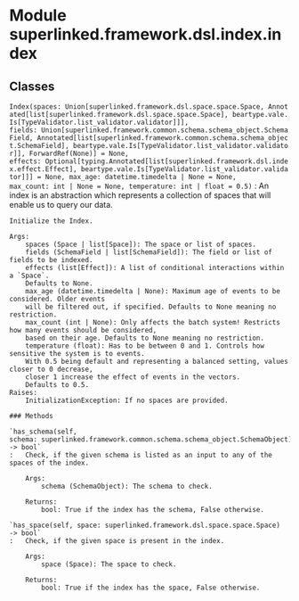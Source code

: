 Module superlinked.framework.dsl.index.index
============================================

Classes
-------

`Index(spaces: Union[superlinked.framework.dsl.space.space.Space, Annotated[list[superlinked.framework.dsl.space.space.Space], beartype.vale.Is[TypeValidator.list_validator.validator]]], fields: Union[superlinked.framework.common.schema.schema_object.SchemaField, Annotated[list[superlinked.framework.common.schema.schema_object.SchemaField], beartype.vale.Is[TypeValidator.list_validator.validator]], ForwardRef(None)] = None, effects: Optional[typing.Annotated[list[superlinked.framework.dsl.index.effect.Effect], beartype.vale.Is[TypeValidator.list_validator.validator]]] = None, max_age: datetime.timedelta | None = None, max_count: int | None = None, temperature: int | float = 0.5)`
:   An index is an abstraction which represents a collection of spaces that will enable us to query our data.
    
    Initialize the Index.
    
    Args:
        spaces (Space | list[Space]): The space or list of spaces.
        fields (SchemaField | list[SchemaField]): The field or list of fields to be indexed.
        effects (list[Effect]): A list of conditional interactions within a `Space`.
        Defaults to None.
        max_age (datetime.timedelta | None): Maximum age of events to be considered. Older events
        will be filtered out, if specified. Defaults to None meaning no restriction.
        max_count (int | None): Only affects the batch system! Restricts how many events should be considered,
        based on their age. Defaults to None meaning no restriction.
        temperature (float): Has to be between 0 and 1. Controls how sensitive the system is to events.
        With 0.5 being default and representing a balanced setting, values closer to 0 decrease,
        closer 1 increase the effect of events in the vectors.
        Defaults to 0.5.
    Raises:
        InitializationException: If no spaces are provided.

    ### Methods

    `has_schema(self, schema: superlinked.framework.common.schema.schema_object.SchemaObject) ‑> bool`
    :   Check, if the given schema is listed as an input to any of the spaces of the index.
        
        Args:
            schema (SchemaObject): The schema to check.
        
        Returns:
            bool: True if the index has the schema, False otherwise.

    `has_space(self, space: superlinked.framework.dsl.space.space.Space) ‑> bool`
    :   Check, if the given space is present in the index.
        
        Args:
            space (Space): The space to check.
        
        Returns:
            bool: True if the index has the space, False otherwise.